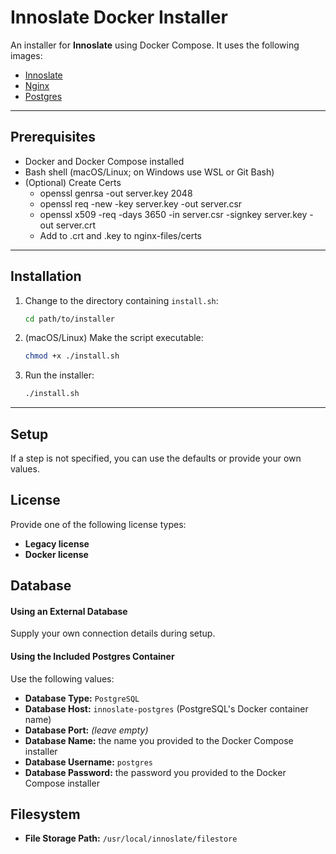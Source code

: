 # Innoslate Docker Installer

An installer for **Innoslate** using Docker Compose. It uses the following images:

- [Innoslate](https://hub.docker.com/r/innoslate/innoslate)
- [Nginx](https://hub.docker.com/_/nginx)
- [Postgres](https://hub.docker.com/_/postgres)

---

## Prerequisites

- Docker and Docker Compose installed
- Bash shell (macOS/Linux; on Windows use WSL or Git Bash)
- (Optional) Create Certs
  - openssl genrsa -out server.key 2048
  - openssl req -new -key server.key -out server.csr
  - openssl x509 -req -days 3650 -in server.csr -signkey server.key -out server.crt
  - Add to .crt and .key to nginx-files/certs
---

## Installation

1. Change to the directory containing `install.sh`:
   ```sh
   cd path/to/installer
   ```

2. (macOS/Linux) Make the script executable:
   ```sh
   chmod +x ./install.sh
   ```

3. Run the installer:
   ```sh
   ./install.sh
   ```

---

## Setup

If a step is not specified, you can use the defaults or provide your own values.

License
---

Provide one of the following license types:

- **Legacy license**
- **Docker license**

Database
---

#### Using an External Database
Supply your own connection details during setup.

#### Using the Included Postgres Container
Use the following values:

- **Database Type:** `PostgreSQL`
- **Database Host:** `innoslate-postgres` (PostgreSQL's Docker container name)
- **Database Port:** *(leave empty)*
- **Database Name:** the name you provided to the Docker Compose installer
- **Database Username:** `postgres`
- **Database Password:** the password you provided to the Docker Compose installer

Filesystem
---

- **File Storage Path:** `/usr/local/innoslate/filestore`
